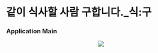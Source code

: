 # 같이 식사할 사람 구합니다._식:구

### Application Main
<p align="center"><img src="[image_src](https://github.com/codestates-seb/seb43_main_002/assets/83760155/be569572-9a8b-4074-b59d-01d1cdb90ba8".PNG)"></p>

